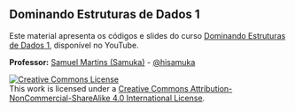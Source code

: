 ## Dominando Estruturas de Dados 1

Este material apresenta os códigos e slides do curso [Dominando Estruturas de Dados 1](XXXXx), disponível no YouTube.<br/>

**Professor:** [Samuel Martins (Samuka)](http://hisamuka.github.io/) - [@hisamuka](https://github.com/hisamuka)


<a rel="license" href="http://creativecommons.org/licenses/by-nc-sa/4.0/"><img alt="Creative Commons License" style="border-width:0" src="https://i.creativecommons.org/l/by-nc-sa/4.0/88x31.png" /></a><br />This work is licensed under a <a rel="license" href="http://creativecommons.org/licenses/by-nc-sa/4.0/">Creative Commons Attribution-NonCommercial-ShareAlike 4.0 International License</a>.
